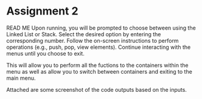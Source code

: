 # Assignment 2
READ ME
Upon running, you will be prompted to choose between using the Linked List or Stack.
Select the desired option by entering the corresponding number.
Follow the on-screen instructions to perform operations (e.g., push, pop, view elements).
Continue interacting with the menus until you choose to exit.

This will allow you to perform all the fuctions to the containers within the menu as well as allow you to switch between containers and exiting to the main menu. 

Attached are some screenshot of the code outputs based on the inputs. 

